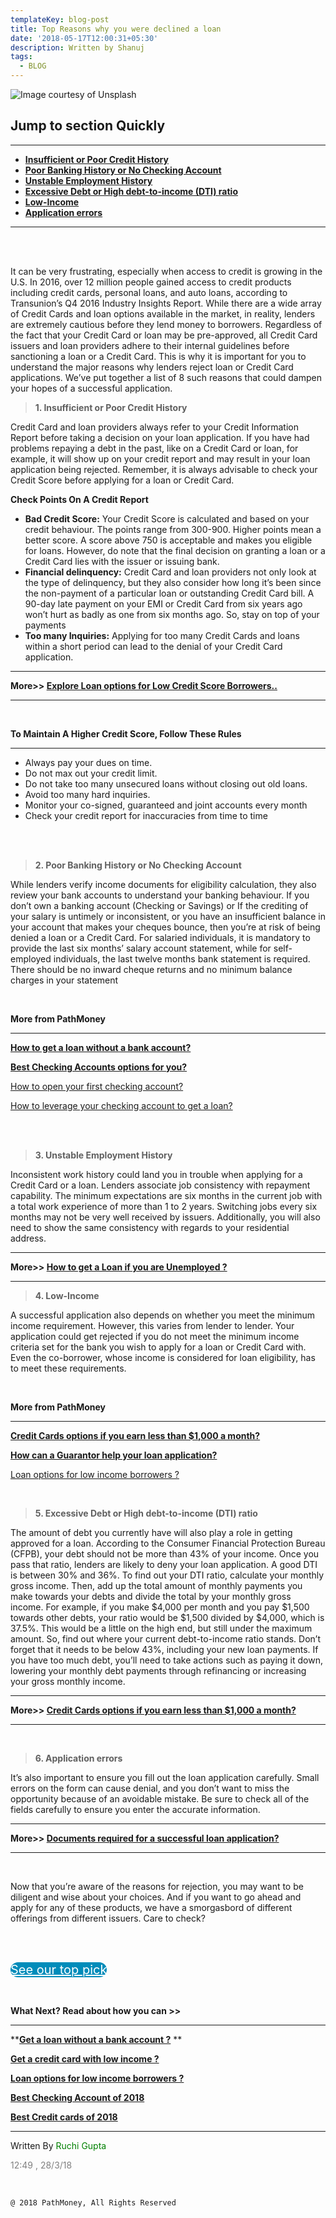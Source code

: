 ```yaml
---
templateKey: blog-post
title: Top Reasons why you were declined a loan
date: '2018-05-17T12:00:31+05:30'
description: Written by Shanuj
tags:
  - BLOG
---
```

![ Image courtesy of Unsplash](/img/1.png)

## **Jump to section Quickly**

**<hr>**

* **<a href="#" class="btn btn-default">Insufficient or Poor Credit History</a>**
* **<a href="#" class="btn btn-default">Poor Banking History or No Checking Account</a>**
* **<a href="#" class="btn btn-default">Unstable Employment History</a>**
* **<a href="#" class="btn btn-default">Excessive Debt or High debt-to-income (DTI) ratio</a>**
* **<a href="#" class="btn btn-default">Low-Income</a>**
* **<a href="#" class="btn btn-default">Application errors</a>**

**<hr>**

<br>

<br>

 It can be very frustrating, especially when access to credit is growing in the U.S. In 2016, over 12 million people gained access to credit products including credit cards, personal loans, and auto loans, according to Transunion’s Q4 2016 Industry Insights Report. While there are a wide array of Credit Cards and loan options available in the market, in reality, lenders are extremely cautious before they lend money to borrowers. Regardless of the fact that your Credit Card or loan may be pre-approved, all Credit Card issuers and loan providers adhere to their internal guidelines before sanctioning a loan or a Credit Card. This is why it is important for you to understand the major reasons why lenders reject loan or Credit Card applications. We’ve put together a list of 8 such reasons that could dampen your hopes of a successful application.

> **1. Insufficient or Poor Credit History**

Credit Card and loan providers always refer to your Credit Information Report before taking a decision on your loan application. If you have had problems repaying a debt in the past, like on a Credit Card or loan, for example, it will show up on your credit report and may result in your loan application being rejected. Remember, it is always advisable to check your Credit Score before applying for a loan or Credit Card.

**Check Points On A Credit Report**

* **Bad Credit Score:** Your Credit Score is calculated and based on your credit behaviour. The points range from 300-900. Higher points mean a better score. A score above 750 is acceptable and makes you eligible for loans. However, do note that the final decision on granting a loan or a Credit Card lies with the issuer or issuing bank.
* **Financial delinquency:** Credit Card and loan providers not only look at the type of delinquency, but they also consider how long it’s been since the non-payment of a particular loan or outstanding Credit Card bill. A 90-day late payment on your EMI or Credit Card from six years ago won’t hurt as badly as one from six months ago. So, stay on top of your payments
* **Too many Inquiries:** Applying for too many Credit Cards and loans within a short period can lead to the denial of your Credit Card application.

<hr>

**More>> <a href="https://nakultanta.github.io/pathmoney/Applicationdecline.html#" class="btn btn-default">Explore Loan options for Low Credit Score Borrowers..</a>**

**<hr>**

**<br>**

**To Maintain A Higher Credit Score, Follow These Rules**

**<hr>**

* Always pay your dues on time.
* Do not max out your credit limit.
* Do not take too many unsecured loans without closing out old loans.
* Avoid too many hard inquiries.
* Monitor your co-signed, guaranteed and joint accounts every month
* Check your credit report for inaccuracies from time to time

<br>

<br>

> **2. Poor Banking History or No Checking Account**

While lenders verify income documents for eligibility calculation, they also review your bank accounts to understand your banking behaviour. If you don’t own a banking account (Checking or Savings) or If the crediting of your salary is untimely or inconsistent, or you have an insufficient balance in your account that makes your cheques bounce, then you’re at risk of being denied a loan or a Credit Card. For salaried individuals, it is mandatory to provide the last six months’ salary account statement, while for self-employed individuals, the last twelve months bank statement is required. There should be no inward cheque returns and no minimum balance charges in your statement

<br>

**More from PathMoney<hr>**

**<a href="https://nakultanta.github.io/pathmoney/Applicationdecline.html#" class="btn btn-default">**How to get a loan without a bank account?**</a>**

**<a href="https://nakultanta.github.io/pathmoney/Applicationdecline.html#" class="btn btn-default">**Best Checking Accounts options for you?**</a>**

**<a href="https://nakultanta.github.io/pathmoney/Applicationdecline.html#" class="btn btn-default">** How to open your first checking account?**</a>**

**<a href="https://nakultanta.github.io/pathmoney/Applicationdecline.html#" class="btn btn-default">**  How to leverage your checking account to get a loan?**</a>**

<br><br>

> **3. Unstable Employment History**

Inconsistent work history could land you in trouble when applying for a Credit Card or a loan. Lenders associate job consistency with repayment capability. The minimum expectations are six months in the current job with a total work experience of more than 1 to 2 years. Switching jobs every six months may not be very well received by issuers. Additionally, you will also need to show the same consistency with regards to your residential address.

<hr>

**More>>  <a href="https://nakultanta.github.io/pathmoney/Applicationdecline.html#" class="btn btn-default">How to get a Loan if you are Unemployed ? </a><hr>**

> **4. Low-Income**

A successful application also depends on whether you meet the minimum income requirement. However, this varies from lender to lender. Your application could get rejected if you do not meet the minimum income criteria set for the bank you wish to apply for a loan or Credit Card with. Even the co-borrower, whose income is considered for loan eligibility, has to meet these requirements.

<br>

**More from PathMoney<hr>**

**<a href="https://nakultanta.github.io/pathmoney/Applicationdecline.html#" class="btn btn-default">**Credit Cards options if you earn less than $1,000 a month?**</a>**

   **<a href="https://nakultanta.github.io/pathmoney/Applicationdecline.html#" class="btn btn-default">**How can a Guarantor help your loan application?**</a>**

**<a href="https://nakultanta.github.io/pathmoney/Applicationdecline.html#" class="btn btn-default">** Loan options for low income borrowers ?**</a>**

   <br>

> **5. Excessive Debt or High debt-to-income (DTI) ratio**

The amount of debt you currently have will also play a role in getting approved for a loan. According to the Consumer Financial Protection Bureau (CFPB), your debt should not be more than 43% of your income. Once you pass that ratio, lenders are likely to deny your loan application. A good DTI is between 30% and 36%. To find out your DTI ratio, calculate your monthly gross income. Then, add up the total amount of monthly payments you make towards your debts and divide the total by your monthly gross income. For example, if you make $4,000 per month and you pay $1,500 towards other debts, your ratio would be $1,500 divided by $4,000, which is 37.5%. This would be a little on the high end, but still under the maximum amount. So, find out where your current debt-to-income ratio stands. Don’t forget that it needs to be below 43%, including your new loan payments. If you have too much debt, you’ll need to take actions such as paying it down, lowering your monthly debt payments through refinancing or increasing your gross monthly income.

<hr>

**More>>  <a href="https://nakultanta.github.io/pathmoney/Applicationdecline.html#" class="btn btn-default">**Credit Cards options if you earn less than $1,000 a month?** </a>**

**<hr>**

**<br>**

> **6. Application errors**

It’s also important to ensure you fill out the loan application carefully. Small errors on the form can cause denial, and you don’t want to miss the opportunity because of an avoidable mistake. Be sure to check all of the fields carefully to ensure you enter the accurate information.

<hr>

**More>>  <a href="https://nakultanta.github.io/pathmoney/Applicationdecline.html#" class="btn btn-default">**Documents required for a successful loan application?**</a>**

**<hr>**

**<br>**

Now that you’re aware of the reasons for rejection, you may want to be diligent and wise about your choices. And if you want to go ahead and apply for any of these products, we have a smorgasbord of different offerings from different issuers. Care to check? 

<br>

<br>

<a href="#" target="_blank" class="button" style="background-color:#008CBA; font-size: 20px; border-radius: 32px; width: 50%; color:#ffff;">See our top pick</a> 

<br>

**What Next? Read about how you can >><hr>**

**<a href="https://nakultanta.github.io/pathmoney/Applicationdecline.html#" class="btn btn-default">**Get a loan without a bank account ?**</a> **

**<a href="https://nakultanta.github.io/pathmoney/Applicationdecline.html#" class="btn btn-default">**Get a credit card with low income ?**</a>**

**<a href="https://nakultanta.github.io/pathmoney/Applicationdecline.html#" class="btn btn-default">**Loan options for low income borrowers ?**</a>**

**<a href="https://nakultanta.github.io/pathmoney/Applicationdecline.html#" class="btn btn-default">**Best Checking Account of 2018**</a>**

**<a href="https://nakultanta.github.io/pathmoney/Applicationdecline.html#" class="btn btn-default">**Best Credit cards of 2018**</a>**

<hr>
Written By <span style="color:green">Ruchi Gupta</span>

<span style="color:grey">12:49 , 28/3/18 </span>

<br>

```
@ 2018 PathMoney, All Rights Reserved
```

##
